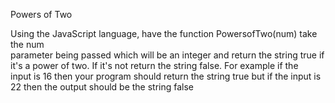 Powers of Two

Using the JavaScript language, have the function PowersofTwo(num) take the num  
parameter being passed which will be an integer and return the string true if  
it's a power of two. If it's not return the string false. For example if the  
input is 16 then your program should return the string true but if the input is  
22 then the output should be the string false
